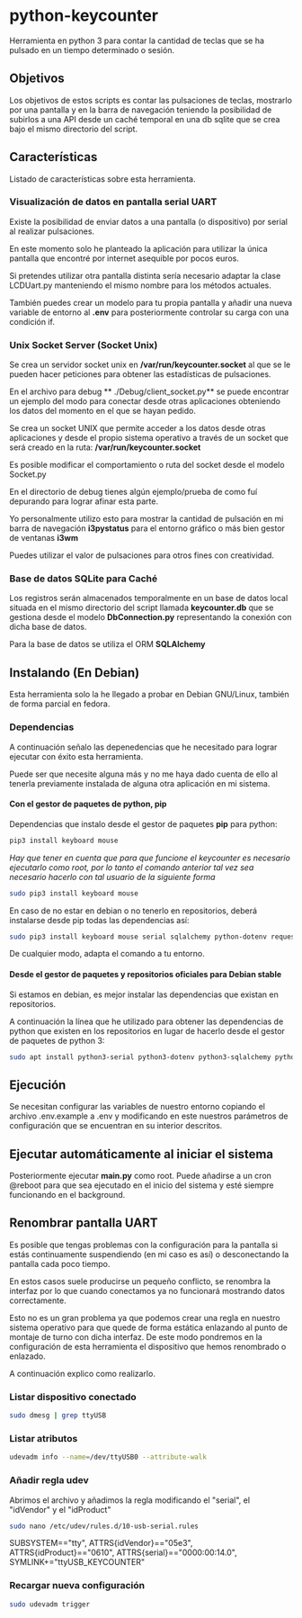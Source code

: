 # python-keycounter

Herramienta en python 3 para contar la cantidad de teclas que se ha pulsado en un tiempo determinado o sesión.

## Objetivos

Los objetivos de estos scripts es contar las pulsaciones de teclas, mostrarlo
por una pantalla y en la barra de navegación teniendo la posibilidad de
subirlos a una API desde un caché temporal en una db sqlite que se crea bajo
el mismo directorio del script.

## Características

Listado de características sobre esta herramienta.

### Visualización de datos en pantalla serial UART

Existe la posibilidad de enviar datos a una pantalla (o dispositivo) por
serial al realizar pulsaciones.

En este momento solo he planteado la aplicación para utilizar la única pantalla
que encontré por internet asequible por pocos euros.

Si pretendes utilizar otra pantalla distinta sería necesario adaptar la clase
LCDUart.py manteniendo el mismo nombre para los métodos actuales.

También puedes crear un modelo para tu propia pantalla y añadir una nueva
variable de entorno al **.env** para posteriormente controlar su carga con
una condición if.

### Unix Socket Server (Socket Unix)

Se crea un servidor socket unix en **/var/run/keycounter.socket** al que se le
pueden hacer peticiones para obtener las estadísticas de pulsaciones.

En el archivo para debug ** ./Debug/client_socket.py** se puede encontrar un
ejemplo del modo para conectar desde otras aplicaciones obteniendo los datos
del momento en el que se hayan pedido.

Se crea un socket UNIX que permite acceder a los datos desde otras
aplicaciones y desde el propio sistema operativo a través de un socket que
será creado en la ruta: **/var/run/keycounter.socket**

Es posible modificar el comportamiento o ruta del socket desde el modelo Socket.py

En el directorio de debug tienes algún ejemplo/prueba de como fuí depurando
para lograr afinar esta parte.

Yo personalmente utilizo esto para mostrar la cantidad de pulsación en mi barra
de navegación **i3pystatus** para el entorno gráfico o más bien gestor de
ventanas **i3wm**

Puedes utilizar el valor de pulsaciones para otros fines con creatividad.

### Base de datos SQLite para Caché

Los registros serán almacenados temporalmente en un base de datos local
situada en el mismo directorio del script llamada **keycounter.db** que se
gestiona desde el modelo **DbConnection.py** representando la conexión con
dicha base de datos.

Para la base de datos se utiliza el ORM **SQLAlchemy**

## Instalando (En Debian)

Esta herramienta solo la he llegado a probar en Debian GNU/Linux, también
de forma parcial en fedora.

### Dependencias

A continuación señalo las depenedencias que he necesitado para lograr
ejecutar con éxito esta herramienta.

Puede ser que necesite alguna más y no me haya dado cuenta de ello al tenerla
previamente instalada de alguna otra aplicación en mi sistema.

#### Con el gestor de paquetes de python, pip

Dependencias que instalo desde el gestor de paquetes **pip** para python:

```bash
pip3 install keyboard mouse
```

_Hay que tener en cuenta que para que funcione el keycounter es necesario
ejecutarlo como root, por lo tanto el comando anterior tal vez sea necesario
hacerlo con tal usuario de la siguiente forma_

```bash
sudo pip3 install keyboard mouse
```

En caso de no estar en debian o no tenerlo en repositorios, deberá instalarse
desde pip todas las dependencias así:

```bash
sudo pip3 install keyboard mouse serial sqlalchemy python-dotenv requests
```

De cualquier modo, adapta el comando a tu entorno.

#### Desde el gestor de paquetes y repositorios oficiales para Debian stable

Si estamos en debian, es mejor instalar las dependencias que existan en
repositorios.

A continuación la línea que he utilizado para obtener las dependencias de
python que existen en los repositorios en lugar de hacerlo desde el gestor
de paquetes de python 3:

```bash
sudo apt install python3-serial python3-dotenv python3-sqlalchemy python3-requests
```

## Ejecución

Se necesitan configurar las variables de nuestro entorno copiando el archivo
.env.example a .env y modificando en este nuestros parámetros de configuración
que se encuentran en su interior descritos.

## Ejecutar automáticamente al iniciar el sistema

Posteriormente ejecutar **main.py** como root. Puede añadirse a un cron @reboot
para que sea ejecutado en el inicio del sistema y esté siempre funcionando en
el background.

## Renombrar pantalla UART

Es posible que tengas problemas con la configuración para la pantalla si
estás continuamente suspendiendo (en mi caso es así) o desconectando la pantalla
cada poco tiempo.

En estos casos suele producirse un pequeño conflicto, se renombra la interfaz
por lo que cuando conectamos ya no funcionará mostrando datos correctamente.

Esto no es un gran problema ya que podemos crear una regla en nuestro sistema
operativo para que quede de forma estática enlazando al punto de montaje de
turno con dicha interfaz. De este modo pondremos en la configuración de esta
herramienta el dispositivo que hemos renombrado o enlazado.

A continuación explico como realizarlo.

### Listar dispositivo conectado

```bash
sudo dmesg | grep ttyUSB
```

### Listar atributos

```bash
udevadm info --name=/dev/ttyUSB0 --attribute-walk
```

### Añadir regla udev

Abrimos el archivo y añadimos la regla modificando el "serial", el "idVendor" y el "idProduct"

```bash
sudo nano /etc/udev/rules.d/10-usb-serial.rules
```

SUBSYSTEM=="tty", ATTRS{idVendor}=="05e3", ATTRS{idProduct}=="0610", ATTRS{serial}=="0000:00:14.0", SYMLINK+="ttyUSB_KEYCOUNTER"

### Recargar nueva configuración

```bash
sudo udevadm trigger
```
